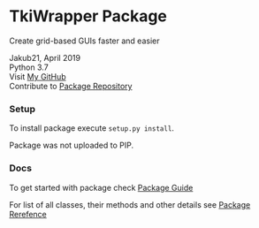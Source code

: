 # TkiWrapper Package

Create grid-based GUIs faster and easier

Jakub21, April 2019  
Python 3.7  
Visit [My GitHub](https://github.com/Jakub21)  
Contribute to [Package Repository](https://github.com/Jakub21/TkiWrapper)


### Setup
To install package execute `setup.py install`.

Package was not uploaded to PIP.


### Docs
To get started with package check
[Package Guide](docs/packageGuide.md)

For list of all classes, their methods and other details see
[Package Rerefence](docs/referenceIndex.md)
